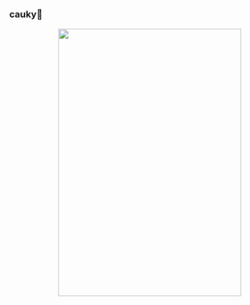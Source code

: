 ### cauky👋
<div id="header" align="center">
  <img src="https://giphy.com/stickers/cool-cartoon-goose-see1sKEEvFNOzWDmee" width="329" height="480"/>
</div>
<!--
**584cz/584cz** is a ✨ _special_ ✨ repository because its `README.md` (this file) appears on your GitHub profile.

Here are some ideas to get you started:

- 🔭 I’m currently working on ...
- 🌱 I’m currently learning ...
- 👯 I’m looking to collaborate on ...
- 🤔 I’m looking for help with ...
- 💬 Ask me about ...
- 📫 How to reach me: ...
- 😄 Pronouns: ...
- ⚡ Fun fact: ...
-->
